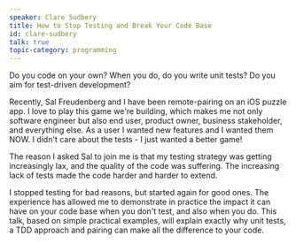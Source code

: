 ```yaml
---
speaker: Clare Sudbery
title: How to Stop Testing and Break Your Code Base
id: clare-sudbery
talk: true
topic-category: programming
---
```

Do you code on your own? When you do, do you write unit tests? Do you aim for test-driven development?

Recently, Sal Freudenberg and I have been remote-pairing on an iOS puzzle app. I love to play this game we're building, which makes me not only software engineer but also end user, product owner, business stakeholder, and everything else. As a user I wanted new features and I wanted them NOW. I didn't care about the tests - I just wanted a better game!

The reason I asked Sal to join me is that my testing strategy was getting increasingly lax, and the quality of the code was suffering. The increasing lack of tests made the code harder and harder to extend. 

I stopped testing for bad reasons, but started again for good ones. The experience has allowed me to demonstrate in practice the impact it can have on your code base when you don't test, and also when you do. This talk, based on simple practical examples, will explain exactly why unit tests, a TDD approach and pairing can make all the difference to your code.